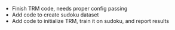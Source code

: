 - Finish TRM code, needs proper config passing
- Add code to create sudoku dataset
- Add code to initialize TRM, train it on sudoku, and report results